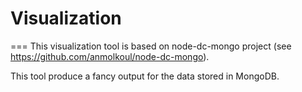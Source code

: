 # Visualization
===
This visualization tool is based on node-dc-mongo project (see https://github.com/anmolkoul/node-dc-mongo).

This tool produce a fancy output for the data stored in MongoDB.
